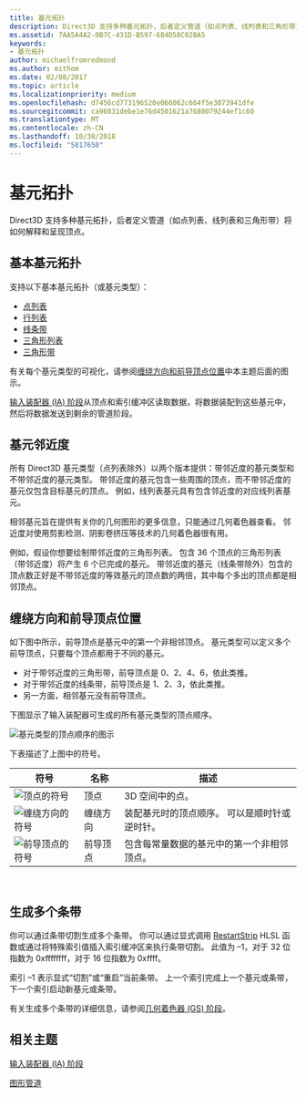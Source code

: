 ```yaml
---
title: 基元拓扑
description: Direct3D 支持多种基元拓扑，后者定义管道（如点列表、线列表和三角形带）将如何解释和呈现顶点。
ms.assetid: 7AA5A4A2-0B7C-431D-B597-684D58C02BA5
keywords:
- 基元拓扑
author: michaelfromredmond
ms.author: mithom
ms.date: 02/08/2017
ms.topic: article
ms.localizationpriority: medium
ms.openlocfilehash: d7456cd773196520e066062c664f5e3073941dfe
ms.sourcegitcommit: ca96031debe1e76d4501621a7680079244ef1c60
ms.translationtype: MT
ms.contentlocale: zh-CN
ms.lasthandoff: 10/30/2018
ms.locfileid: "5817650"
---
```

# <a name="primitive-topologies"></a>基元拓扑


Direct3D 支持多种基元拓扑，后者定义管道（如点列表、线列表和三角形带）将如何解释和呈现顶点。

## <a name="span-idprimitivetypesspanspan-idprimitivetypesspanspan-idprimitivetypesspanbasic-primitive-topologies"></a><span id="Primitive_Types"></span><span id="primitive_types"></span><span id="PRIMITIVE_TYPES"></span>基本基元拓扑


支持以下基本基元拓扑（或基元类型）：

-   [点列表](point-lists.md)
-   [行列表](line-lists.md)
-   [线条带](line-strips.md)
-   [三角形列表](triangle-lists.md)
-   [三角形带](triangle-strips.md)

有关每个基元类型的可视化，请参阅[缠绕方向和前导顶点位置](#winding-direction-and-leading-vertex-positions)中本主题后面的图示。

[输入装配器 (IA) 阶段](input-assembler-stage--ia-.md)从顶点和索引缓冲区读取数据，将数据装配到这些基元中，然后将数据发送到剩余的管道阶段。

## <a name="span-idprimitiveadjacencyspanspan-idprimitiveadjacencyspanspan-idprimitiveadjacencyspanprimitive-adjacency"></a><span id="Primitive_Adjacency"></span><span id="primitive_adjacency"></span><span id="PRIMITIVE_ADJACENCY"></span>基元邻近度


所有 Direct3D 基元类型（点列表除外）以两个版本提供：带邻近度的基元类型和不带邻近度的基元类型。 带邻近度的基元包含一些周围的顶点，而不带邻近度的基元仅包含目标基元的顶点。 例如，线列表基元具有包含邻近度的对应线列表基元。

相邻基元旨在提供有关你的几何图形的更多信息，只能通过几何着色器查看。 邻近度对使用剪影检测、阴影卷挤压等技术的几何着色器很有用。

例如，假设你想要绘制带邻近度的三角形列表。 包含 36 个顶点的三角形列表（带邻近度）将产生 6 个已完成的基元。 带邻近度的基元（线条带除外）包含的顶点数正好是不带邻近度的等效基元的顶点数的两倍，其中每个多出的顶点都是相邻顶点。

## <a name="span-idwindingdirectionandleadingvertexpositionsspanspan-idwindingdirectionandleadingvertexpositionsspanspan-idwindingdirectionandleadingvertexpositionsspanspan-idwinding-direction-and-leading-vertex-positionsspanwinding-direction-and-leading-vertex-positions"></a><span id="Winding_Direction_and_Leading_Vertex_Positions"></span><span id="winding_direction_and_leading_vertex_positions"></span><span id="WINDING_DIRECTION_AND_LEADING_VERTEX_POSITIONS"></span><span id="winding-direction-and-leading-vertex-positions"></span>缠绕方向和前导顶点位置


如下图中所示，前导顶点是基元中的第一个非相邻顶点。 基元类型可以定义多个前导顶点，只要每个顶点都用于不同的基元。

-   对于带邻近度的三角形带，前导顶点是 0、2、4、6，依此类推。
-   对于带邻近度的线条带，前导顶点是 1、2、3，依此类推。
-   另一方面，相邻基元没有前导顶点。

下图显示了输入装配器可生成的所有基元类型的顶点顺序。

![基元类型的顶点顺序的图示](images/d3d10-primitive-topologies.png)

下表描述了上图中的符号。

| 符号                                                                                   | 名称              | 描述                                                                         |
|------------------------------------------------------------------------------------------|-------------------|-------------------------------------------------------------------------------------|
| ![顶点的符号](images/d3d10-primitive-topologies-vertex.png)                     | 顶点            | 3D 空间中的点。                                                                |
| ![缠绕方向的符号](images/d3d10-primitive-topologies-winding-direction.png) | 缠绕方向 | 装配基元时的顶点顺序。 可以是顺时针或逆时针。 |
| ![前导顶点的符号](images/d3d10-primitive-topologies-leading-vertex.png)       | 前导顶点    | 包含每常量数据的基元中的第一个非相邻顶点。       |

 

## <a name="span-idgeneratingmultiplestripsspanspan-idgeneratingmultiplestripsspanspan-idgeneratingmultiplestripsspangenerating-multiple-strips"></a><span id="Generating_Multiple_Strips"></span><span id="generating_multiple_strips"></span><span id="GENERATING_MULTIPLE_STRIPS"></span>生成多个条带


你可以通过条带切割生成多个条带。 你可以通过显式调用 [RestartStrip](https://msdn.microsoft.com/library/windows/desktop/bb509660) HLSL 函数或通过将特殊索引值插入索引缓冲区来执行条带切割。 此值为 –1，对于 32 位指数为 0xffffffff，对于 16 位指数为 0xffff。

索引 –1 表示显式“切割”或“重启”当前条带。 上一个索引完成上一个基元或条带，下一个索引启动新基元或条带。

有关生成多个条带的详细信息，请参阅[几何着色器 (GS) 阶段](geometry-shader-stage--gs-.md)。

## <a name="span-idrelated-topicsspanrelated-topics"></a><span id="related-topics"></span>相关主题


[输入装配器 (IA) 阶段](input-assembler-stage--ia-.md)

[图形管道](graphics-pipeline.md)

 

 




